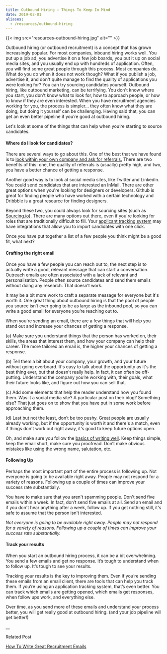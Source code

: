 ```yaml
---
title: Outbound Hiring — Things To Keep In Mind
date: 2019-02-01
aliases:
  - /resources/outbound-hiring
---
```

{{< img src="resources-outbound-hiring.jpg" alt="" >}}

Outbound hiring (or outbound recruitment) is a concept that has grown increasingly popular. For most companies, inbound hiring works well. You put up a job ad, you advertise it on a few job boards, you put it up on social media sites, and you usually end up with hundreds of application. Often, you will find some great people through this process. Most companies do.
What do you do when it does not work though? What if you publish a job, advertise it, and don't quite manage to find the quality of applications you were looking for? You can try sourcing candidates yourself.
Outbound hiring, like outbound marketing, can be terrifying. You don't know where you start, you don't know what to look for, how to approach people, or how to know if they are even interested. When you have recruitment agencies working for you, the process is simpler... they often know what they are doing, but doing it yourself can be challenging. Having said that, you can get an even better pipeline if you’re good at outbound hiring.

Let's look at some of the things that can help when you’re starting to source candidates.

#### Where do I look for candidates?

There are several ways to go about this. One of the best that we have found is to [look within your own company and ask for referrals.](/resources/guides/how-to-set-up-an-employee-referral-program) There are two benefits of this: one, the quality of referrals is (usually) pretty high, and two, you have a better chance of getting a response.

Another good way is to look at social media sites, like Twitter and LinkedIn. You could send candidates that are interested an InMail. There are other great options when you're looking for designers or developers. Github is great for finding people who have worked with a certain technology and Dribbble is a great resource for finding designers.

Beyond these two, you could always look for sourcing sites (such as [Sourcing.io](https://sourcing.io/)). There are many options out there, even if you're looking for roles that are traditionally difficult to fill. Your [applicant tracking system](/) may have integrations that allow you to import candidates with one click.

Once you have put together a list of a few people you think might be a good fit, what next?

#### Crafting the right email

Once you have a few people you can reach out to, the next step is to actually write a good, relevant message that can start a conversation. Outreach emails are often associated with a lack of relevant and personalisation. People often source candidates and send them emails without doing any research. That doesn’t work.

It may be a bit more work to craft a separate message for everyone but it's worth it. One great thing about outbound hiring is that the pool of people you source isn’t ever going to be as large as the inbound pool, so you can write a good email for everyone you’re reaching out to.

When you're sending an email, there are a few things that will help you stand out and increase your chances of getting a response.

(a) Make sure you understand things that the person has worked on, their skills, the areas that interest them, and how your company can help their career. The more tailored an email is, the higher your chances of getting a response.

(b) Tell them a bit about your company, your growth, and your future without going overboard. It's easy to talk about the opportunity as it's the best thing ever, but that doesn't really help. In fact, it can often be off-putting. Understand the company you’re working with, their goals, what their future looks like, and figure out how you can sell that.

(c) Add some elements that help the reader understand how you found them. Was it a social media site? A particular post on their blog? Something else? That just goes on to show that you have put in some work before approaching them.

(d) Last but not the least, don’t be too pushy. Great people are usually already working, but if the opportunity is worth it and there's a match, even if things don't work out right away, it's good to keep future options open.

Oh, and make sure you follow the [basics of writing well](https://www.lifehack.org/articles/lifestyle/10-simple-rules-for-good-writing.html). Keep things simple, keep the email short, make sure you proofread. Don’t make obvious mistakes like using the wrong name, salutation, etc.

#### Following Up

Perhaps the most important part of the entire process is following up. Not everyone is going to be available right away. People may not respond for a variety of reasons. Following up a couple of times can improve your success rate substantially.

You have to make sure that you aren't spamming people. Don't send five emails within a week. In fact, don’t send five emails at all. Send an email and if you don't hear anything after a week, follow up. If you get nothing still, it's safe to assume that the person isn't interested.

_Not everyone is going to be available right away. People may not respond for a variety of reasons. Following up a couple of times can improve your success rate substantially._

#### Track your results

When you start an outbound hiring process, it can be a bit overwhelming. You send a few emails and get no response. It’s tough to understand when to follow up. It’s tough to see your results.

Tracking your results is the key to improving them. Even if you’re sending these emails from an email client, there are tools that can help you track them. If you’re using an application tracking system, that’s even better. You can track which emails are getting opened, which emails get responses, when follow ups work, and everything else.

Over time, as you send more of these emails and understand your process better, you will get really good at outbound hiring. (and your job pipeline will get better!)

\_\_

Related Post

[How To Write Great Recruitment Emails](/resources/sourcing/recruitment-emails)
